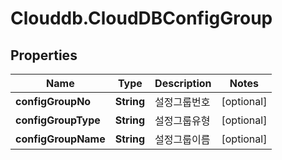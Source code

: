 # Clouddb.CloudDBConfigGroup

## Properties
Name | Type | Description | Notes
------------ | ------------- | ------------- | -------------
**configGroupNo** | **String** | 설정그룹번호 | [optional] 
**configGroupType** | **String** | 설정그룹유형 | [optional] 
**configGroupName** | **String** | 설정그룹이름 | [optional] 


